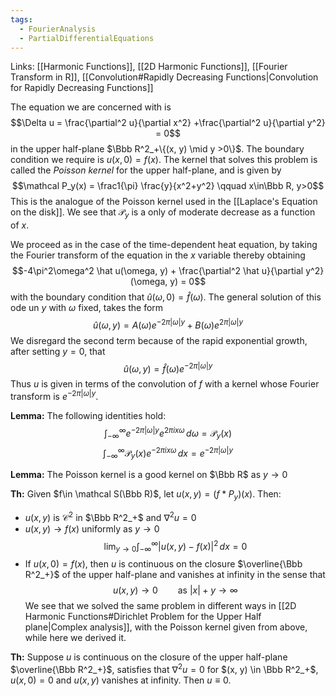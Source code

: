 ```yaml
---
tags:
  - FourierAnalysis
  - PartialDifferentialEquations
---
```

Links: [[Harmonic Functions]], [[2D Harmonic Functions]], [[Fourier Transform in R]], [[Convolution#Rapidly Decreasing Functions|Convolution for Rapidly Decreasing Functions]]

The equation we are concerned with is $$\Delta u = \frac{\partial^2 u}{\partial x^2} +\frac{\partial^2 u}{\partial y^2} = 0$$
in the upper half-plane $\Bbb R^2_+\{(x, y) \mid y >0\}$. The boundary condition we require is $u(x, 0) = f(x)$. The kernel that solves this problem is called the *Poisson kernel* for the upper half-plane, and is given by $$\mathcal P_y(x) = \frac1{\pi} \frac{y}{x^2+y^2} \qquad x\in\Bbb R, y>0$$
This is the analogue of the Poisson kernel used in the [[Laplace's Equation on the disk]]. We see that $\mathcal P_y$ is a only of moderate decrease as a function of $x$. 

We proceed as in the case of the time-dependent heat equation, by taking the Fourier transform of the equation in the $x$ variable thereby obtaining $$-4\pi^2\omega^2 \hat u(\omega, y) + \frac{\partial^2 \hat u}{\partial y^2}(\omega, y) = 0$$
with the boundary condition that $\hat u(\omega, 0) = \hat f(\omega)$. The general solution of this ode un $y$ with $\omega$ fixed, takes the form $$\hat u(\omega, y) = A(\omega) e^{-2\pi |\omega| y} + B(\omega) e^{2\pi |\omega|y}$$We disregard the second term because of the rapid exponential growth, after setting $y =0$, that $$\hat u(\omega, y) = \hat f(\omega) e^{-2\pi |\omega|y}$$
Thus $u$ is given in terms of the convolution of $f$ with a kernel whose Fourier transform is $e^{-2\pi |\omega| y}$.

**Lemma:** The following identities hold:
$$\int_{-\infty}^\infty e^{-2\pi |\omega|y}e^{2\pi i x\omega }\, d\omega = \mathcal P_y(x)$$
$$\int_{-\infty}^\infty \mathcal P_y(x) e^{-2\pi i x\omega }\, dx = e^{-2\pi |\omega|y}$$

**Lemma:** The Poisson kernel is a good kernel on $\Bbb R$ as $y\to 0$

**Th:** Given $f\in \mathcal S(\Bbb R)$, let $u(x, y) = (f*P_y)(x)$. Then:
- $u(x, y)$ is $\mathcal C^2$ in $\Bbb R^2_+$ and $\nabla^2 u = 0$
- $u(x,y) \to f(x)$ uniformly as $y \to 0$
$$\lim_{y\to 0} \int_{-\infty}^\infty |u(x, y)- f(x)|^2 \,dx = 0$$
- If $u(x, 0) = f(x)$, then $u$ is continuous on the closure $\overline{\Bbb R^2_+}$ of the upper half-plane and vanishes at infinity in the sense that $$u(x, y) \to 0 \qquad \text{as }|x| + y \to \infty$$
We see that we solved the same problem in different ways in [[2D Harmonic Functions#Dirichlet Problem for the Upper Half plane|Complex analysis]], with the Poisson kernel given from above, while here we derived it. 

**Th:** Suppose $u$ is continuous on the closure of the upper half-plane $\overline{\Bbb R^2_+}$, satisfies that $\nabla^2 u =0$ for $(x, y) \in \Bbb R^2_+$, $u(x, 0) = 0$ and $u(x, y)$ vanishes at infinity. Then $u \equiv 0$. 
